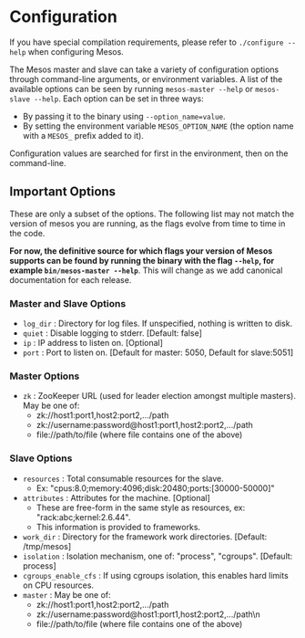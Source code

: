 # Configuration #
If you have special compilation requirements, please refer to `./configure --help` when configuring Mesos.

The Mesos master and slave can take a variety of configuration options through command-line arguments, or environment variables. A list of the available options can be seen by running `mesos-master --help` or `mesos-slave --help`. Each option can be set in three ways:

  - By passing it to the binary using `--option_name=value`.
  - By setting the environment variable `MESOS_OPTION_NAME` (the option name with a `MESOS_` prefix added to it).

Configuration values are searched for first in the environment, then on the command-line.

## Important Options ##

These are only a subset of the options. The following list may not match the version of mesos you are running, as the flags evolve from time to time in the code. 

**For now, the definitive source for which flags your version of Mesos supports can be found by running the binary with the flag `--help`, for example `bin/mesos-master --help`**. This will change as we add canonical documentation for each release.

### Master and Slave Options ###

  - `log_dir` : Directory for log files. If unspecified, nothing is written to disk.
  - `quiet` : Disable logging to stderr. [Default: false]
  - `ip` : IP address to listen on. [Optional]
  - `port` : Port to listen on. [Default for master: 5050, Default for slave:5051]

### Master Options ###

  - `zk` : ZooKeeper URL (used for leader election amongst multiple masters). May be one of:
    - zk://host1:port1,host2:port2,.../path
    - zk://username:password@host1:port1,host2:port2,.../path
    - file://path/to/file (where file contains one of the above)

### Slave Options ###

  - `resources` : Total consumable resources for the slave.
    - Ex: "cpus:8.0;memory:4096;disk:20480;ports:[30000-50000]"
  - `attributes` : Attributes for the machine. [Optional]
    - These are free-form in the same style as resources, ex: "rack:abc;kernel:2.6.44".
    - This information is provided to frameworks.
  - `work_dir` : Directory for the framework work directories. [Default: /tmp/mesos]
  - `isolation` : Isolation mechanism, one of: "process", "cgroups". [Default: process]
  - `cgroups_enable_cfs` : If using cgroups isolation, this enables hard limits on CPU resources.
  - `master` : May be one of:
    - zk://host1:port1,host2:port2,.../path
    - zk://username:password@host1:port1,host2:port2,.../path\n
    - file://path/to/file (where file contains one of the above)
